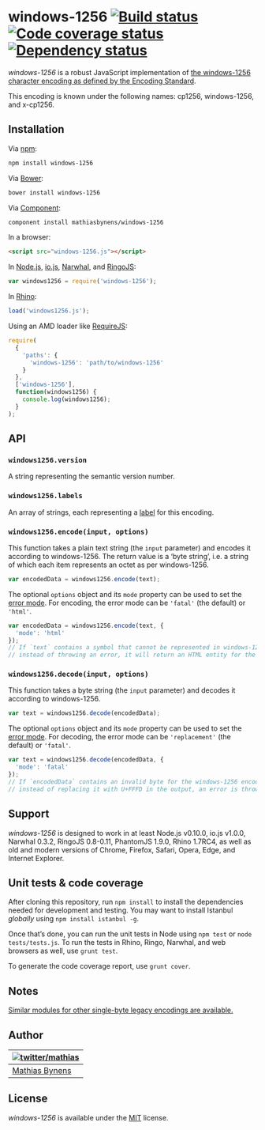 # windows-1256 [![Build status](https://travis-ci.org/mathiasbynens/windows-1256.svg?branch=master)](https://travis-ci.org/mathiasbynens/windows-1256) [![Code coverage status](https://coveralls.io/repos/mathiasbynens/windows-1256/badge.svg)](https://coveralls.io/r/mathiasbynens/windows-1256) [![Dependency status](https://gemnasium.com/mathiasbynens/windows-1256.svg)](https://gemnasium.com/mathiasbynens/windows-1256)

_windows-1256_ is a robust JavaScript implementation of [the windows-1256 character encoding as defined by the Encoding Standard](https://encoding.spec.whatwg.org/#windows-1256).

This encoding is known under the following names: cp1256, windows-1256, and x-cp1256.

## Installation

Via [npm](https://www.npmjs.com/):

```bash
npm install windows-1256
```

Via [Bower](http://bower.io/):

```bash
bower install windows-1256
```

Via [Component](https://github.com/component/component):

```bash
component install mathiasbynens/windows-1256
```

In a browser:

```html
<script src="windows-1256.js"></script>
```

In [Node.js](https://nodejs.org/), [io.js](https://iojs.org/), [Narwhal](http://narwhaljs.org/), and [RingoJS](http://ringojs.org/):

```js
var windows1256 = require('windows-1256');
```

In [Rhino](https://www.mozilla.org/rhino/):

```js
load('windows1256.js');
```

Using an AMD loader like [RequireJS](http://requirejs.org/):

```js
require(
  {
    'paths': {
      'windows-1256': 'path/to/windows-1256'
    }
  },
  ['windows-1256'],
  function(windows1256) {
    console.log(windows1256);
  }
);
```

## API

### `windows1256.version`

A string representing the semantic version number.

### `windows1256.labels`

An array of strings, each representing a [label](https://encoding.spec.whatwg.org/#label) for this encoding.

### `windows1256.encode(input, options)`

This function takes a plain text string (the `input` parameter) and encodes it according to windows-1256. The return value is a ‘byte string’, i.e. a string of which each item represents an octet as per windows-1256.

```js
var encodedData = windows1256.encode(text);
```

The optional `options` object and its `mode` property can be used to set the [error mode](https://encoding.spec.whatwg.org/#error-mode). For encoding, the error mode can be `'fatal'` (the default) or `'html'`.

```js
var encodedData = windows1256.encode(text, {
  'mode': 'html'
});
// If `text` contains a symbol that cannot be represented in windows-1256,
// instead of throwing an error, it will return an HTML entity for the symbol.
```

### `windows1256.decode(input, options)`

This function takes a byte string (the `input` parameter) and decodes it according to windows-1256.

```js
var text = windows1256.decode(encodedData);
```

The optional `options` object and its `mode` property can be used to set the [error mode](https://encoding.spec.whatwg.org/#error-mode). For decoding, the error mode can be `'replacement'` (the default) or `'fatal'`.

```js
var text = windows1256.decode(encodedData, {
  'mode': 'fatal'
});
// If `encodedData` contains an invalid byte for the windows-1256 encoding,
// instead of replacing it with U+FFFD in the output, an error is thrown.
```

## Support

_windows-1256_ is designed to work in at least Node.js v0.10.0, io.js v1.0.0, Narwhal 0.3.2, RingoJS 0.8-0.11, PhantomJS 1.9.0, Rhino 1.7RC4, as well as old and modern versions of Chrome, Firefox, Safari, Opera, Edge, and Internet Explorer.

## Unit tests & code coverage

After cloning this repository, run `npm install` to install the dependencies needed for development and testing. You may want to install Istanbul _globally_ using `npm install istanbul -g`.

Once that’s done, you can run the unit tests in Node using `npm test` or `node tests/tests.js`. To run the tests in Rhino, Ringo, Narwhal, and web browsers as well, use `grunt test`.

To generate the code coverage report, use `grunt cover`.

## Notes

[Similar modules for other single-byte legacy encodings are available.](https://www.npmjs.com/browse/keyword/legacy-encoding)

## Author

| [![twitter/mathias](https://gravatar.com/avatar/24e08a9ea84deb17ae121074d0f17125?s=70)](https://twitter.com/mathias "Follow @mathias on Twitter") |
|---|
| [Mathias Bynens](https://mathiasbynens.be/) |

## License

_windows-1256_ is available under the [MIT](https://mths.be/mit) license.
